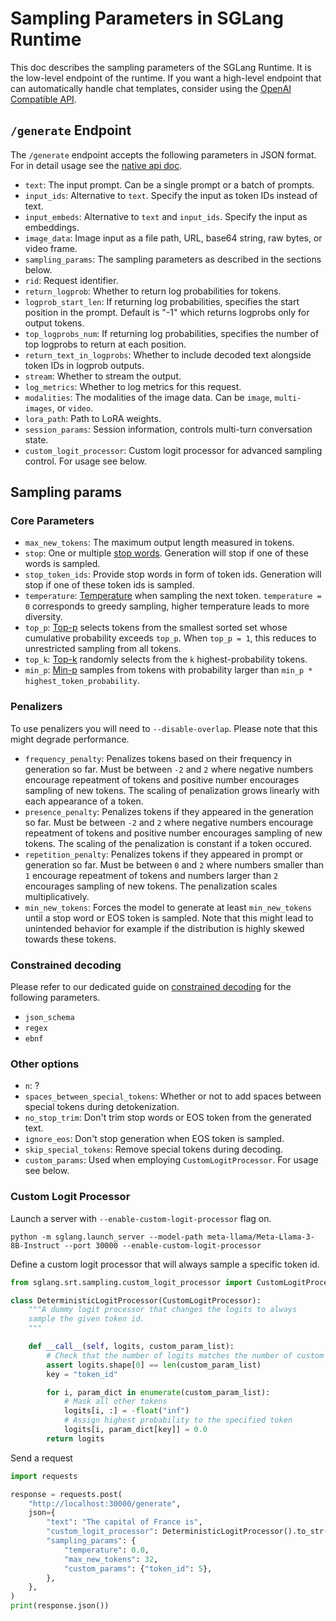 # Sampling Parameters in SGLang Runtime

This doc describes the sampling parameters of the SGLang Runtime.
It is the low-level endpoint of the runtime.
If you want a high-level endpoint that can automatically handle chat templates, consider using the [OpenAI Compatible API](https://docs.sglang.ai/backend/openai_api_completions.html).

## `/generate` Endpoint

The `/generate` endpoint accepts the following parameters in JSON format. For in detail usage see the [native api doc](https://docs.sglang.ai/backend/native_api.html).

* `text`: The input prompt. Can be a single prompt or a batch of prompts.
* `input_ids`: Alternative to `text`. Specify the input as token IDs instead of text.
* `input_embeds`: Alternative to `text` and `input_ids`. Specify the input as embeddings.
* `image_data`: Image input as a file path, URL, base64 string, raw bytes, or video frame.
* `sampling_params`: The sampling parameters as described in the sections below.
* `rid`: Request identifier.
* `return_logprob`: Whether to return log probabilities for tokens.
* `logprob_start_len`: If returning log probabilities, specifies the start position in the prompt. Default is "-1" which returns logprobs only for output tokens.
* `top_logprobs_num`: If returning log probabilities, specifies the number of top logprobs to return at each position.
* `return_text_in_logprobs`: Whether to include decoded text alongside token IDs in logprob outputs.
* `stream`: Whether to stream the output.
* `log_metrics`: Whether to log metrics for this request.
* `modalities`: The modalities of the image data. Can be `image`, `multi-images`, or `video`.
* `lora_path`: Path to LoRA weights.
* `session_params`: Session information, controls multi-turn conversation state.
* `custom_logit_processor`: Custom logit processor for advanced sampling control. For usage see below.

## Sampling params

### Core Parameters

* `max_new_tokens`: The maximum output length measured in tokens.
* `stop`: One or multiple [stop words](https://developer.nvidia.com/blog/how-to-get-better-outputs-from-your-large-language-model/#let_the_model_know_when_to_stop). Generation will stop if one of these words is sampled.
* `stop_token_ids`: Provide stop words in form of token ids. Generation will stop if one of these token ids is sampled.
* `temperature`: [Temperature](https://developer.nvidia.com/blog/how-to-get-better-outputs-from-your-large-language-model/#predictability_vs_creativity) when sampling the next token. `temperature = 0` corresponds to greedy sampling, higher temperature leads to more diversity.
* `top_p`: [Top-p](https://developer.nvidia.com/blog/how-to-get-better-outputs-from-your-large-language-model/#predictability_vs_creativity) selects tokens from the smallest sorted set whose cumulative probability exceeds `top_p`. When `top_p = 1`, this reduces to unrestricted sampling from all tokens.
* `top_k`: [Top-k](https://developer.nvidia.com/blog/how-to-get-better-outputs-from-your-large-language-model/#predictability_vs_creativity) randomly selects from the `k` highest-probability tokens.
* `min_p`: [Min-p](https://github.com/huggingface/transformers/issues/27670) samples from tokens with probability larger than `min_p * highest_token_probability`.

### Penalizers

To use penalizers you will need to `--disable-overlap`. Please note that this might degrade performance.

* `frequency_penalty`: Penalizes tokens based on their frequency in generation so far. Must be between `-2` and `2` where negative numbers encourage repeatment of tokens and positive number encourages sampling of new tokens. The scaling of penalization grows linearly with each appearance of a token.
* `presence_penalty`: Penalizes tokens if they appeared in the generation so far. Must be between `-2` and `2` where negative numbers encourage repeatment of tokens and positive number encourages sampling of new tokens. The scaling of the penalization is constant if a token occured.
* `repetition_penalty`: Penalizes tokens if they appeared in prompt or generation so far. Must be between `0` and `2` where numbers smaller than `1` encourage repeatment of tokens and numbers larger than `2` encourages sampling of new tokens. The penalization scales multiplicatively.
* `min_new_tokens`: Forces the model to generate at least `min_new_tokens` until a stop word or EOS token is sampled. Note that this might lead to unintended behavior for example if the distribution is highly skewed towards these tokens.

### Constrained decoding

Please refer to our dedicated guide on [constrained decoding](https://docs.sglang.ai/backend/structured_outputs.html#Native-API-and-SGLang-Runtime-(SRT)) for the following parameters.

* `json_schema`
* `regex`
* `ebnf`

### Other options

* `n`: ?
* `spaces_between_special_tokens`: Whether or not to add spaces between special tokens during detokenization.
* `no_stop_trim`: Don't trim stop words or EOS token from the generated text.
* `ignore_eos`: Don't stop generation when EOS token is sampled.
* `skip_special_tokens`: Remove special tokens during decoding.
* `custom_params`: Used when employing `CustomLogitProcessor`. For usage see below.


### Custom Logit Processor
Launch a server with `--enable-custom-logit-processor` flag on.
```
python -m sglang.launch_server --model-path meta-llama/Meta-Llama-3-8B-Instruct --port 30000 --enable-custom-logit-processor
```

Define a custom logit processor that will always sample a specific token id.

```python
from sglang.srt.sampling.custom_logit_processor import CustomLogitProcessor

class DeterministicLogitProcessor(CustomLogitProcessor):
    """A dummy logit processor that changes the logits to always
    sample the given token id.
    """

    def __call__(self, logits, custom_param_list):
        # Check that the number of logits matches the number of custom parameters
        assert logits.shape[0] == len(custom_param_list)
        key = "token_id"

        for i, param_dict in enumerate(custom_param_list):
            # Mask all other tokens
            logits[i, :] = -float("inf")
            # Assign highest probability to the specified token
            logits[i, param_dict[key]] = 0.0
        return logits
```

Send a request

```python
import requests

response = requests.post(
    "http://localhost:30000/generate",
    json={
        "text": "The capital of France is",
        "custom_logit_processor": DeterministicLogitProcessor().to_str(),
        "sampling_params": {
            "temperature": 0.0,
            "max_new_tokens": 32,
            "custom_params": {"token_id": 5},
        },
    },
)
print(response.json())
```
